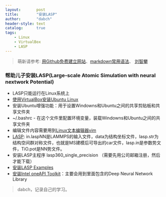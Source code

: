 ```yaml
---
layout:       post
title:        "安装LASP"
author:       "dabch"
header-style: text
catalog:      true
tags:
    - Linux
    - VirtualBox
    - LASP
---
```


> 萌新请参考: [用Github免费建立网站](https://www.bilibili.com/video/BV12H4y1N7Q4/)、[markdown常用语法](https://blog.csdn.net/Charmve/article/details/103717763)、
> [刘智攀](https://baike.baidu.com/item/%E5%88%98%E6%99%BA%E6%94%80/10786800?fr=ge_ala)

### 帮助儿子安装LASP(Large-scale Atomic Simulation with neural nextwork Potential)
- LASP只能运行在Linux系统上
- [使用VirtualBox安装Ubuntu Linux](https://blog.csdn.net/zsyf33078/article/details/133838203)
- 安装Ubuntu增强功能：用于设置Windowns和Ubuntu之间的共享剪贴板和共享文件夹
- ~/.bashrc - 在这个文件里配置环境变量，装载Windowns和Ubuntu之间的共享文件夹
- 编辑文件内容需要用到[Linux文本编辑器vim](https://www.runoob.com/linux/linux-vim.html)
- [LASP](http://www.lasphub.com/#/lasp/laspHome): in.laspNN是LAMMPS的输入文件，data为结构坐标文件，lasp.str为结构空间群对称文件，也就是MS建模后可导出的car文件，lasp.in是参数势文件，TiO.pot是NN势文件。
- 安装LASP主程序 lasp360_single_precision （需要先用公司邮箱注册，然后才能下载）
- [安装LASP Examples](http://www.lasphub.com/#/lasp/examples)
- [安装Intel oneAPI Toolkit](https://zhuanlan.zhihu.com/p/670055380)：主要会用到里面包含的Deep Neural Network Library    

>dabch，记录自己的学习。

